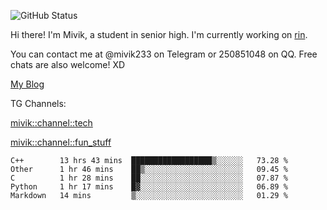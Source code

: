 ![GitHub Status](https://github-readme-stats.vercel.app/api?show_icons=true&username=Mivik)

Hi there! I'm Mivik, a student in senior high. I'm currently working on [rin](https://github.com/Mivik/rin).

You can contact me at @mivik233 on Telegram or 250851048 on QQ. Free chats are also welcome! XD

[My Blog](https://mivik.gitee.io)

TG Channels:

[mivik::channel::tech](https://t.me/mivik_channel_tech/)

[mivik::channel::fun_stuff](https://t.me/mivik_channel_fun_stuff/)

<!--START_SECTION:waka-->
```text
C++        13 hrs 43 mins  ██████████████████▒░░░░░░   73.28 % 
Other      1 hr 46 mins    ██▒░░░░░░░░░░░░░░░░░░░░░░   09.45 % 
C          1 hr 28 mins    ██░░░░░░░░░░░░░░░░░░░░░░░   07.87 % 
Python     1 hr 17 mins    █▓░░░░░░░░░░░░░░░░░░░░░░░   06.89 % 
Markdown   14 mins         ▒░░░░░░░░░░░░░░░░░░░░░░░░   01.29 % 
```
<!--END_SECTION:waka-->

